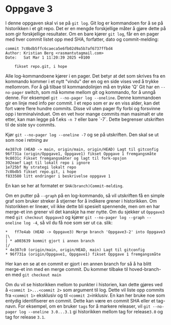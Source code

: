 # Oppgave 3
I denne oppgaven skal vi se på `git log`. 
Git log er kommandoen for å se på historikken i et git repo. 
Det er en mengde forskjellige måter å gjøre dette på som gir forskjellige resultater.
Om en bare kjører `git log`, får en en pager med hver commit listet opp med SHA, forfatter, dato og commit-melding:
```text
commit 7c0bdb5ffc6caeca5e6fb02d9a5b7af6737ffbd4
Author: Kristian Berg <rasmantutagmail.com>
Date:   Sat Mar 1 11:20:39 2025 +0100

    fikset repo.git, i hope
```
Alle log-kommandoene kjører i en pager. Det betyr at det som skrives fra en kommando kommer i et nytt "vindu" der en og en side vises ved å trykke mellomrom. 
For å gå tilbae til kommandolinjen må en trykke 'Q'
Git har en  `--no-pager` switch, som må komme mellom git og kommando, for å unngå denne. 
For eksempel `git --no-pager log --oneline`. Denne kommandoen gir en linje med info per commit.
I et repo som er av en viss alder, kan det fort være flere hundre commits. 
Disse vil uten pager fly forbi og forsvinne opp i terminalvinduet. 
Om en vet hvor mange commits man masimalt er ute etter, kan man legge på f.eks `-n 7` eller bare `-7´.
Dette begrenser utskriften til de siste syv commits.

Kjør `git --no-pager log --oneline -7` og se på utskriften. Den skal se ut som noe i retning av
```text
4e387c0 (HEAD -> main, origin/main, origin/HEAD) Lagt til gitconfig
96f731a (origin/Oppgave1, Oppgave1) fikset Oppgave 1 fremgangsmåte
9c8031c Fikset fremgangsmåter og lagt til fork-opsjon
392eaef Lagt til lokalt repo i ignore
1e725bf Ny strategi lokalt repo
7c0bdb5 fikset repo.git, i hope
f833580 litt endringer i beskrivelse oppgave 1
```
En kan se her at formatet er `SHA(branch)Commit-melding`.

Om en putter på `--graph` på en log-kommando, så vil utskriften få en simple graf som bruker streker å stjerner for å indikere grener i historikken.
Om historikken er lineær, vil ikke dette bli spesielt spennende, men om en har merge-et inn grener vil det kanskje ha mer nytte.
Om du sjekker ut `Oppgave3` med `git checkout Oppgave3` og kjører `git --no-pager log --graph --oneline log -4`, så vil du få noe som ser ut ca. slik:
```text
*   ff7e4ab (HEAD -> Oppgave3) Merge branch 'Oppgave3-2' into Oppgave3
|\  
| * a003639 kommit gjort i annen branch
|/  
* 4e387c0 (origin/main, origin/HEAD, main) Lagt til gitconfig
* 96f731a (origin/Oppgave1, Oppgave1) fikset Oppgave 1 fremgangsmåte
```
Her kan en se at en commit er gjort i en annen branch for så å ha blitt merge-et inn med en merge commit.
Du kommer tilbake til hoved-branch-en med `git checkout main`

Om du vil se historikken mellom to punkter i historien, kan dette gjøres ved å `<commit 1>...<commit 2>` som argument til log. 
Dette vil liste opp commits fra `<commit 1>` eksklusiv og til `<commit 2>`inklusiv. 
En kan her bruke noe som entydig identifiserer en commit. 
Dette kan være en commit SHA eller et tag-navn. For eksempel, om en bruker `tags` for å markere releaser, vil `git --no-pager log --oneline 3.0...3.1` gi historikken mellom tag for release`3.0` og tag for release `3.1`.
